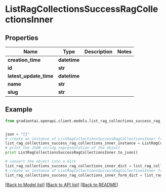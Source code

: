 # ListRagCollectionsSuccessRagCollectionsInner


## Properties
Name | Type | Description | Notes
------------ | ------------- | ------------- | -------------
**creation_time** | **datetime** |  | 
**id** | **str** |  | 
**latest_update_time** | **datetime** |  | 
**name** | **str** |  | 
**slug** | **str** |  | 

## Example

```python
from gradientai.openapi.client.models.list_rag_collections_success_rag_collections_inner import ListRagCollectionsSuccessRagCollectionsInner


json = "{}"
# create an instance of ListRagCollectionsSuccessRagCollectionsInner from a JSON string
list_rag_collections_success_rag_collections_inner_instance = ListRagCollectionsSuccessRagCollectionsInner.from_json(json)
# print the JSON string representation of the object
print ListRagCollectionsSuccessRagCollectionsInner.to_json()

# convert the object into a dict
list_rag_collections_success_rag_collections_inner_dict = list_rag_collections_success_rag_collections_inner_instance.to_dict()
# create an instance of ListRagCollectionsSuccessRagCollectionsInner from a dict
list_rag_collections_success_rag_collections_inner_form_dict = list_rag_collections_success_rag_collections_inner.from_dict(list_rag_collections_success_rag_collections_inner_dict)
```
[[Back to Model list]](../README.md#documentation-for-models) [[Back to API list]](../README.md#documentation-for-api-endpoints) [[Back to README]](../README.md)


